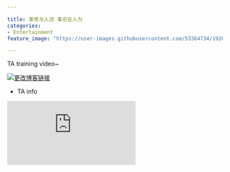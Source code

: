```yaml
---

title: 事常与人违 事总在人为
categories:
- Entertainment
feature_image: "https://user-images.githubusercontent.com/53364734/192078882-190b1b14-a1ee-4590-ac1f-56ac81ffeb56.png"

---
```

TA training video~
<!-- more -->

[![更改博客链接](https://user-images.githubusercontent.com/53364734/192180297-c1654533-eb5f-4bf9-aa9f-ab830208a5e3.png)](https://github.com/lizeyujack/lizeyujack.github.io/edit/main/_posts/2022-09-26-example-post-thriteen.md)


- TA info

<div class="video">
  <iframe src="https://560-cn-east-2.cdn-vod.huaweicloud.com/asset/67216c11fb06c8497965155f5e390f6c/play_video/2855561ba63e5ffd41c30df43bf682e6.mp4?auth_info=IqoIzqIgNFnhoHmh4%2BPjnfAO3guEZtoJ2UkxASVeG700b4zpUMPNXoSGo1ipAuBY%2FCnmLYnRfaJpKwu%2BXCk3w0r6zLpWKt4y9BCxHnHRnJA%3D.5f0543d040d6aeb32f56b6b558c20cbe" frameborder="0" allowfullscreen title="{{ include.title | default: "Video" }}"></iframe>
</div>


